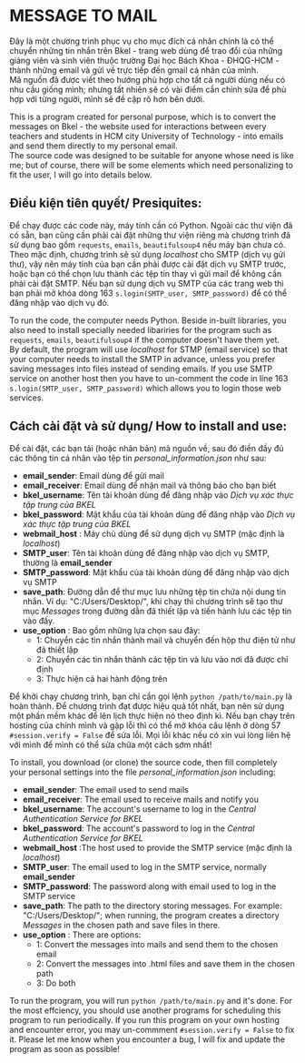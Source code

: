 # MESSAGE TO MAIL
Đây là một chương trình phục vụ cho mục đích cá nhân chính là có thể chuyển những tin nhắn trên Bkel - trang web dùng để trao đổi của những giảng viên và sinh viên thuộc trường Đại học Bách Khoa - ĐHQG-HCM - thành những email và gửi về trực tiếp đến gmail cá nhân của mình.  
Mã nguồn đã được viết theo hướng phù hợp cho tất cả người dùng nếu có nhu cầu giống mình; nhưng tất nhiên sẽ có vài điểm cần chỉnh sửa để phù hợp với từng người, mình sẽ đề cập rõ hơn bên dưới.  
    
This is a program created for personal purpose, which is to convert the messages on Bkel - the website used for interactions between every teachers and students in HCM city University of Technology - into emails and send them directly to my personal email.  
The source code was designed to be suitable for anyone whose need is like me; but of course, there will be some elements which need personalizing to fit the user, I will go into details below.  
  
## Điều kiện tiên quyết/ Presiquites:
Để chạy được các code này, máy tính cần có Python. Ngoài các thư viện đã có sẵn, bạn cũng cần phải cài đặt những thư viện riêng mà chương trình đã sử dụng bao gồm `requests`, `emails`, `beautifulsoup4` nếu máy bạn chưa có. 
Theo mặc định, chương trình sẽ sử dụng *localhost* cho SMTP (dịch vụ gửi thư), vậy nên máy tính của bạn cần phải được cài đặt dịch vụ SMTP trước, hoặc bạn có thể chọn lưu thành các tệp tin thay vì gửi mail để không cần phải cài đặt SMTP. Nếu bạn sử dụng dịch vụ SMTP của các trang web thì bạn phải mở khóa dòng 163 `s.login(SMTP_user, SMTP_password)` để có thể đăng nhập vào dịch vụ đó.  
  
To run the code, the computer needs Python. Beside in-built libraries, you also need to install specially needed libariries for the program such as `requests`, `emails`, `beautifulsoup4` if the computer doesn't have them yet.  
By default, the program will use *localhost* for STMP (email service) so that your computer needs to install the SMTP in advance, unless you prefer saving messages into files instead of sending emails. If you use SMTP service on another host then you have to un-comment the code in line 163 `s.login(SMTP_user, SMTP_password)` which allows you to login those web services.  
  
## Cách cài đặt và sử dụng/ How to install and use:
Để cài đặt, các bạn tải (hoặc nhân bản) mã nguồn về, sau đó điền đầy đủ các thông tin cá nhân vào tệp tin *personal_information.json* như sau:  
- **email_sender**: Email dùng để gửi mail
- **email_receiver**: Email dùng để nhận mail và thông báo cho bạn biết
- **bkel_username**: Tên tài khoản dùng để đăng nhập vào *Dịch vụ xác thực tập trung của BKEL*
- **bkel_password**: Mật khẩu của tài khoản dùng để đăng nhập vào *Dịch vụ xác thực tập trung của BKEL*
- **webmail_host** : Máy chủ dùng để sử dụng dịch vụ SMTP (mặc định là *localhost*)
- **SMTP_user**: Tên tài khoản dùng để đăng nhập vào dịch vụ SMTP, thường là **email_sender**
- **SMTP_password**: Mật khẩu của tài khoản dùng để đăng nhập vào dịch vụ SMTP
- **save_path**: Đường dẫn để thư mục lưu những tệp tin chứa nội dung tin nhắn. Ví dụ: "C:/Users/Desktop/", khi chạy thì chương trình sẽ tạo thư mục *Messages* trong đường dẫn đã thiết lập và tiến hành lưu các tệp tin vào đấy.
- **use_option** : Bao gồm những lựa chọn sau đây:
    - 1: Chuyển các tin nhắn thành mail và chuyển đến hộp thư điện tử như đã thiết lập
    - 2: Chuyển các tin nhắn thành các tệp tin và lưu vào nơi đã được chỉ định
    - 3: Thực hiện cả hai hành động trên
  
Để khởi chạy chương trình, bạn chỉ cần gọi lệnh `python /path/to/main.py` là hoàn thành. Để chương trình đạt được hiệu quả tốt nhất, bạn nên sử dụng một phần mềm khác để lên lịch thực hiện nó theo định kì. Nếu bạn chạy trên hosting của chính mình và gặp lỗi thì có thể mở khóa câu lệnh ở dòng 57 `#session.verify = False` để sửa lỗi. Mọi lỗi khác nếu có xin vui lòng liên hệ với mình để mình có thể sửa chữa một cách sớm nhất!  
  
To install, you download (or clone) the source code, then fill completely your personal settings into the file *personal_information.json* including:  
- **email_sender**: The email used to send mails
- **email_receiver**: The email used to receive mails and notify you
- **bkel_username**: The account's username to log in the *Central Authentication Service for BKEL*
- **bkel_password**: The account's password to log in the *Central Authentication Service for BKEL*
- **webmail_host** :The host used to provide the SMTP service (mặc định là *localhost*)
- **SMTP_user**: The email used to log in the SMTP service, normally **email_sender**
- **SMTP_password**: The password along with email used to log in the SMTP service
- **save_path**: The path to the directory storing messages. For example: "C:/Users/Desktop/"; when running, the program creates a directory *Messages* in the chosen path and save files in there.
- **use_option** : There are options:
    - 1: Convert the messages into mails and send them to the chosen email
    - 2: Convert the messages into .html files and save them in the chosen path
    - 3: Do both
  
To run the program, you will run `python /path/to/main.py` and it's done. For the most effciency, you should use another programs for scheduling this program to run periodically. If you run this program on your own hosting and encounter error, you may un-commment `#session.verify = False` to fix it. Please let me know when you encounter a bug, I will fix and update the program as soon as possible!
